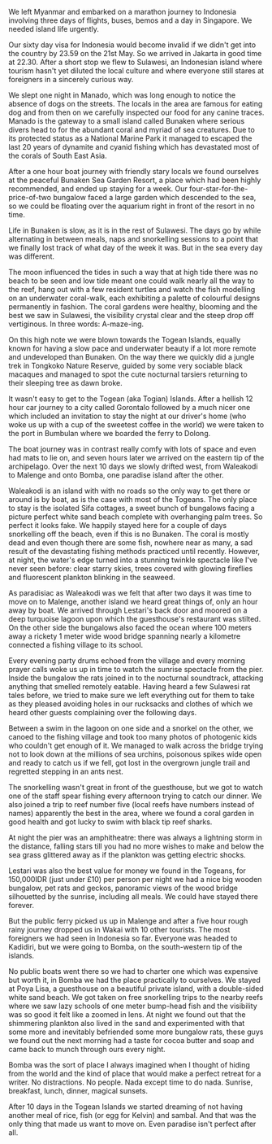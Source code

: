 We left Myanmar and embarked on a marathon journey to Indonesia involving three days of flights, buses, bemos and a day in Singapore. We needed island life urgently.

Our sixty day visa for Indonesia would become invalid if we didn't get into the country by 23.59 on the 21st May. So we arrived in Jakarta in good time at 22.30. After a short stop we flew to Sulawesi, an Indonesian island where tourism hasn't yet diluted the local culture and where everyone still stares at foreigners in a sincerely curious way.

We slept one night in Manado, which was long enough to notice the absence of dogs on the streets. The locals in the area are famous for eating dog and from then on we carefully inspected our food for any canine traces. Manado is the gateway to a small island called Bunaken where serious divers head to for the abundant coral and myriad of sea creatures. Due to its protected status as a National Marine Park it managed to escaped the last 20 years of dynamite and cyanid fishing which has devastated most of the corals of South East Asia.

After a one hour boat journey with friendly stary locals we found ourselves at the peaceful Bunaken Sea Garden Resort, a place which had been highly recommended, and ended up staying for a week. Our four-star-for-the-price-of-two bungalow faced a large garden which descended to the sea, so we could be floating over the aquarium right in front of the resort in no time.

Life in Bunaken is slow, as it is in the rest of Sulawesi. The days go by while alternating in between meals, naps and snorkelling sessions to a point that we finally lost track of what day of the week it was. But in the sea every day was different.

The moon influenced the tides in such a way that at high tide there was no beach to be seen and low tide meant one could walk nearly all the way to the reef, hang out with a few resident turtles and watch the fish modelling on an underwater coral-walk, each exhibiting a palette of colourful designs permanently in fashion. The coral gardens were healthy, blooming and the best we saw in Sulawesi, the visibility crystal clear and the steep drop off vertiginous. In three words: A-maze-ing.

On this high note we were blown towards the Togean Islands, equally known for having a slow pace and underwater beauty if a lot more remote and undeveloped than Bunaken. On the way there we quickly did a jungle trek in Tongkoko Nature Reserve, guided by some very sociable black macaques and managed to spot the cute nocturnal tarsiers returning to their sleeping tree as dawn broke.

It wasn't easy to get to the Togean (aka Togian) Islands. After a hellish 12 hour car journey to a city called Gorontalo followed by a much nicer one which included an invitation to stay the night at our driver's home (who woke us up with a cup of the sweetest coffee in the world) we were taken to the port in Bumbulan where we boarded the ferry to Dolong.

The boat journey was in contrast really comfy with lots of space and even had mats to lie on, and seven hours later we arrived on the eastern tip of the archipelago. Over the next 10 days we slowly drifted west, from Waleakodi to Malenge and onto Bomba, one paradise island after the other.

Waleakodi is an island with with no roads so the only way to get there or around is by boat, as is the case with most of the Togeans. The only place to stay is the isolated Sifa cottages, a sweet bunch of bungalows facing a picture perfect white sand beach complete with overhanging palm trees. So perfect it looks fake. We happily stayed here for a couple of days snorkelling off the beach, even if this is no Bunaken. The coral is mostly dead and even though there are some fish, nowhere near as many, a sad result of the devastating fishing methods practiced until recently. However, at night, the water's edge turned into a stunning twinkle spectacle like I've never seen before: clear starry skies, trees covered with glowing fireflies and fluorescent plankton blinking in the seaweed.

As paradisiac as Waleakodi was we felt that after two days it was time to move on to Malenge, another island we heard great things of, only an hour away by boat. We arrived through Lestari's back door and moored on a deep turquoise lagoon upon which the guesthouse's restaurant was stilted. On the other side the bungalows also faced the ocean where 100 meters away a rickety 1 meter wide wood bridge spanning nearly a kilometre connected a fishing village to its school.

Every evening party drums echoed from the village and every morning prayer calls woke us up in time to watch the sunrise spectacle from the pier. Inside the bungalow the rats joined in to the nocturnal soundtrack, attacking anything that smelled remotely eatable. Having heard a few Sulawesi rat tales before, we tried to make sure we left everything out for them to take as they pleased avoiding holes in our rucksacks and clothes of which we heard other guests complaining over the following days.

Between a swim in the lagoon on one side and a snorkel on the other, we canoed to the fishing village and took too many photos of photogenic kids who couldn't get enough of it. We managed to walk across the bridge trying not to look down at the millions of sea urchins, poisonous spikes wide open and ready to catch us if we fell, got lost in the overgrown jungle trail and regretted stepping in an ants nest.

The snorkelling wasn't great in front of the guesthouse, but we got to watch one of the staff spear fishing every afternoon trying to catch our dinner. We also joined a trip to reef number five (local reefs have numbers instead of names) apparently the best in the area, where we found a coral garden in good health and got lucky to swim with black tip reef sharks.

At night the pier was an amphitheatre: there was always a lightning storm in the distance, falling stars till you had no more wishes to make and below the sea grass glittered away as if the plankton was getting electric shocks.

Lestari was also the best value for money we found in the Togeans, for 150,000IDR (just under £10) per person per night we had a nice big wooden bungalow, pet rats and geckos, panoramic views of the wood bridge silhouetted by the sunrise, including all meals. We could have stayed there forever.

But the public ferry picked us up in Malenge and after a five hour rough rainy journey dropped us in Wakai with 10 other tourists. The most foreigners we had seen in Indonesia so far. Everyone was headed to Kadidiri, but we were going to Bomba, on the south-western tip of the islands. 

No public boats went there so we had to charter one which was expensive but worth it, in Bomba we had the place practically to ourselves. We stayed at Poya Lisa, a guesthouse on a beautiful private island, with a double-sided white sand beach. We got taken on free snorkelling trips to the nearby reefs where we saw lazy schools of one meter bump-head fish and the visibility was so good it felt like a zoomed in lens. At night we found out that the shimmering plankton also lived in the sand and experimented with that some more and inevitably befriended some more bungalow rats, these guys we found out the next morning had a taste for cocoa butter and soap and came back to munch through ours every night.

Bomba was the sort of place I always imagined when I thought of hiding from the world and the kind of place that would make a perfect retreat for a writer. No distractions. No people. Nada except time to do nada. Sunrise, breakfast, lunch, dinner, magical sunsets.

After 10 days in the Togean Islands we started dreaming of not having another meal of rice, fish (or egg for Kelvin) and sambal. And that was the only thing that made us want to move on. Even paradise isn't perfect after all.